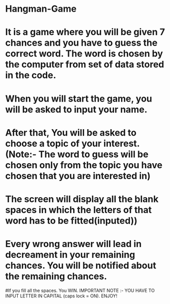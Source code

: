 # Hangman-Game #
# It is a game where you will be given 7 chances and you have to guess the correct word. The word is chosen by the computer from set of data stored in the code.
# When you will start the game, you will be asked to input your name.
# After that, You will be asked to choose a topic of your interest. (Note:- The word to guess will be chosen only from the topic you have chosen that you are interested in) 
# The screen will display all the blank spaces in which the letters of that word has to be fitted(inputed))
# Every wrong answer will lead in decreament in your remaining chances. You will be notified about the remaining chances.
#If you fill all the spaces. You WIN.
IMPORTANT NOTE :- YOU HAVE TO INPUT LETTER IN CAPITAL (caps lock = ON).
ENJOY!
